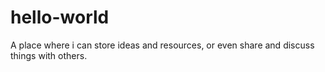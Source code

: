 # hello-world
A place where i can store ideas and resources, or even share and discuss things with others.
